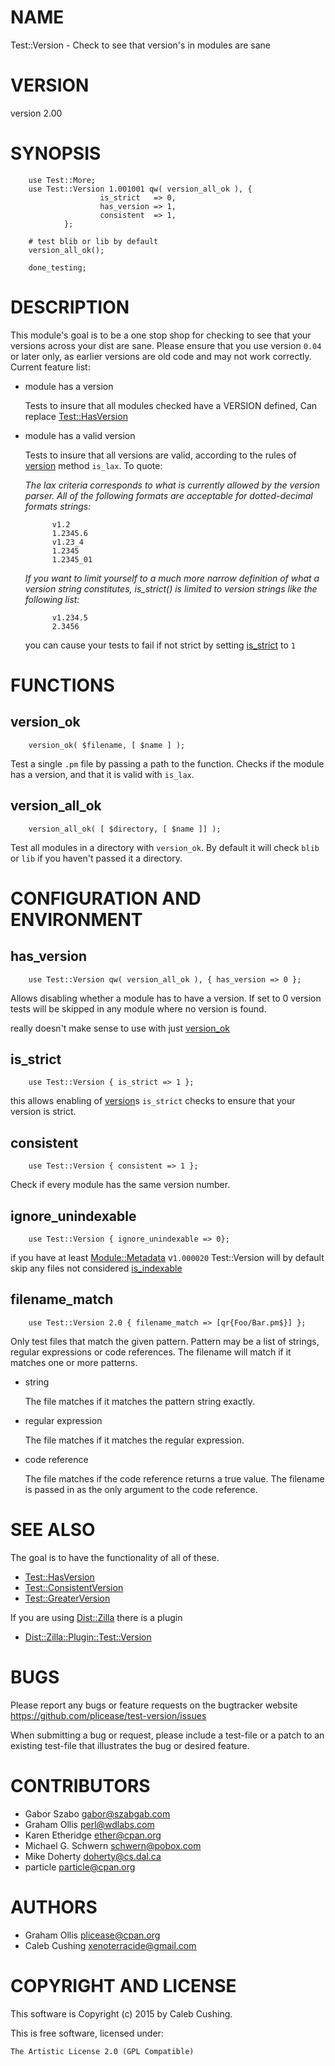 # NAME

Test::Version - Check to see that version's in modules are sane

# VERSION

version 2.00

# SYNOPSIS

        use Test::More;
        use Test::Version 1.001001 qw( version_all_ok ), {
                        is_strict   => 0,
                        has_version => 1,
                        consistent  => 1,
                };

        # test blib or lib by default
        version_all_ok();

        done_testing;

# DESCRIPTION

This module's goal is to be a one stop shop for checking to see that your
versions across your dist are sane. Please ensure that you use version `0.04`
or later only, as earlier versions are old code and may not work correctly.
Current feature list:

- module has a version

    Tests to insure that all modules checked have a VERSION defined, Can replace
    [Test::HasVersion](https://metacpan.org/pod/Test::HasVersion)

- module has a valid version

    Tests to insure that all versions are valid, according to the rules of
    [version](https://metacpan.org/pod/version) method `is_lax`. To quote:

    _The lax criteria corresponds to what is currently allowed by the version
    parser. All of the following formats are acceptable for dotted-decimal formats
    strings:_

            v1.2
            1.2345.6
            v1.23_4
            1.2345
            1.2345_01

    _If you want to limit yourself to a much more narrow definition of what a
    version string constitutes, is\_strict() is limited to version strings like
    the following list:_

            v1.234.5
            2.3456

    you can cause your tests to fail if not strict by setting [is\_strict](#is_strict) to
    `1`

# FUNCTIONS

## version\_ok

        version_ok( $filename, [ $name ] );

Test a single `.pm` file by passing a path to the function. Checks if the
module has a version, and that it is valid with `is_lax`.

## version\_all\_ok

        version_all_ok( [ $directory, [ $name ]] );

Test all modules in a directory with `version_ok`. By default it will check
`blib` or `lib` if you haven't passed it a directory.

# CONFIGURATION AND ENVIRONMENT

## has\_version

        use Test::Version qw( version_all_ok ), { has_version => 0 };

Allows disabling whether a module has to have a version. If set to 0
version tests will be skipped in any module where no version is found.

really doesn't make sense to use with just [version\_ok](#version_ok)

## is\_strict

        use Test::Version { is_strict => 1 };

this allows enabling of [version](https://metacpan.org/pod/version)s `is_strict` checks to ensure that your
version is strict.

## consistent

        use Test::Version { consistent => 1 };

Check if every module has the same version number.

## ignore\_unindexable

        use Test::Version { ignore_unindexable => 0};

if you have at least [Module::Metadata](https://metacpan.org/pod/Module::Metadata) v`1.000020` Test::Version will by
default skip any files not considered [is\_indexable](https://metacpan.org/pod/Module::Metadata#is_indexable)

## filename\_match

        use Test::Version 2.0 { filename_match => [qr{Foo/Bar.pm$}] };

Only test files that match the given pattern.  Pattern may be a list of
strings, regular expressions or code references.  The filename will match
if it matches one or more patterns.

- string

    The file matches if it matches the pattern string exactly.

- regular expression

    The file matches if it matches the regular expression.

- code reference

    The file matches if the code reference returns a true value.  The filename
    is passed in as the only argument to the code reference.

# SEE ALSO

The goal is to have the functionality of all of these.

- [Test::HasVersion](https://metacpan.org/pod/Test::HasVersion)
- [Test::ConsistentVersion](https://metacpan.org/pod/Test::ConsistentVersion)
- [Test::GreaterVersion](https://metacpan.org/pod/Test::GreaterVersion)

If you are using [Dist::Zilla](https://metacpan.org/pod/Dist::Zilla) there is a plugin

- [Dist::Zilla::Plugin::Test::Version](https://metacpan.org/pod/Dist::Zilla::Plugin::Test::Version)

# BUGS

Please report any bugs or feature requests on the bugtracker website
https://github.com/plicease/test-version/issues

When submitting a bug or request, please include a test-file or a
patch to an existing test-file that illustrates the bug or desired
feature.

# CONTRIBUTORS

- Gabor Szabo <gabor@szabgab.com>
- Graham Ollis <perl@wdlabs.com>
- Karen Etheridge <ether@cpan.org>
- Michael G. Schwern <schwern@pobox.com>
- Mike Doherty <doherty@cs.dal.ca>
- particle <particle@cpan.org>

# AUTHORS

- Graham Ollis <plicease@cpan.org>
- Caleb Cushing <xenoterracide@gmail.com>

# COPYRIGHT AND LICENSE

This software is Copyright (c) 2015 by Caleb Cushing.

This is free software, licensed under:

    The Artistic License 2.0 (GPL Compatible)
